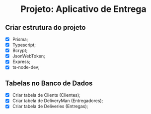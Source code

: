 <div align="center">
  <h1 align="center">Projeto: Aplicativo de Entrega</h1>
</div>

## Criar estrutura do projeto
- [x] Prisma;
- [x] Typescript;
- [x] Bcrypt;
- [x] JsonWebToken;
- [x] Express;
- [x] ts-node-dev;

## Tabelas no Banco de Dados
- [x] Criar tabela de Clients (Clientes);
- [x] Criar tabela de DeliveryMan (Entregadores);
- [x] Criar tabela de Deliveries (Entregas);